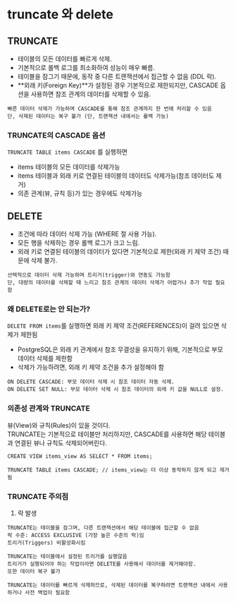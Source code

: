 # truncate 와 delete

## TRUNCATE

- 테이블의 모든 데이터를 빠르게 삭제.
- 기본적으로 롤백 로그를 최소화하여 성능이 매우 빠름.
- 테이블을 잠그기 때문에, 동작 중 다른 트랜잭션에서 접근할 수 없음 (DDL 락).
- **외래 키(Foreign Key)**가 설정된 경우 기본적으로 제한되지만, CASCADE 옵션을 사용하면 참조 관계의 데이터를 삭제할 수 있음.

```
빠른 데이터 삭제가 가능하며 CASCADE를 통해 참조 관계까지 한 번에 처리할 수 있음
단, 삭제된 데이터는 복구 불가 (단, 트랜잭션 내에서는 롤백 가능)
```

### TRUNCATE의 CASCADE 옵션

`TRUNCATE TABLE items CASCADE` 를 실행하면

- items 테이블의 모든 데이터를 삭제가능
- items 테이블과 외래 키로 연결된 테이블의 데이터도 삭제가능(참조 데이터도 제거)
- 의존 관계(뷰, 규칙 등)가 있는 경우에도 삭제가능

## DELETE

- 조건에 따라 데이터 삭제 가능 (WHERE 절 사용 가능).
- 모든 행을 삭제하는 경우 롤백 로그가 크고 느림.
- 외래 키로 연결된 테이블의 데이터가 있다면 기본적으로 제한(외래 키 제약 조건) 때문에 삭제 불가.

```
선택적으로 데이터 삭제 가능하며 트리거(trigger)와 연동도 가능함
단, 대량의 데이터를 삭제할 때 느리고 참조 관계의 데이터 삭제가 어렵거나 추가 작업 필요함
```

### 왜 DELETE로는 안 되는가?

`DELETE FROM items`를 실행하면 외래 키 제약 조건(REFERENCES)이 걸려 있으면 삭제가 제한됨

- PostgreSQL은 외래 키 관계에서 참조 무결성을 유지하기 위해, 기본적으로 부모 데이터 삭제를 제한함
- 삭제가 가능하려면, 외래 키 제약 조건을 추가 설정해야 함

```
ON DELETE CASCADE: 부모 데이터 삭제 시 참조 데이터 자동 삭제.
ON DELETE SET NULL: 부모 데이터 삭제 시 참조 데이터의 외래 키 값을 NULL로 설정.
```

### 의존성 관계와 TRUNCATE

뷰(View)와 규칙(Rules)이 있을 것이다.  
TRUNCATE는 기본적으로 테이블만 처리하지만, CASCADE를 사용하면 해당 테이블과 연결된 뷰나 규칙도 삭제되어버린다.

```
CREATE VIEW items_view AS SELECT * FROM items;

TRUNCATE TABLE items CASCADE; // items_view는 더 이상 동작하지 않게 되고 제거됨
```

### TRUNCATE 주의점

1. 락 발생

```
TRUNCATE는 테이블을 잠그며, 다른 트랜잭션에서 해당 테이블에 접근할 수 없음
락 수준: ACCESS EXCLUSIVE (가장 높은 수준의 락)임
트리거(Triggers) 비활성화시킴

TRUNCATE는 테이블에서 설정된 트리거를 실행않음
트리거가 실행되어야 하는 작업이라면 DELETE를 사용해서 데이터를 제거해야함.
또한 데이터 복구 불가

TRUNCATE는 데이터를 빠르게 삭제하므로, 삭제된 데이터를 복구하려면 트랜잭션 내에서 사용하거나 사전 백업이 필요함
```
